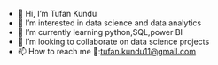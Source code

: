 - 👋 Hi, I’m Tufan Kundu
- 👀 I’m interested in data science and data analytics
- 🌱 I’m currently learning python,SQL,power BI
- 💞️ I’m looking to collaborate on data science projects
- 📫 How to reach me 📧:tufan.kundu11@gmail.com


<!---
kindo-tk/kindo-tk is a ✨ special ✨ repository because its `README.md` (this file) appears on your GitHub profile.
You can click the Preview link to take a look at your changes.
--->
